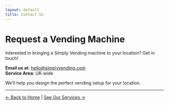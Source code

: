 ```yaml
---
layout: default
title: Contact Us
---
```


# Request a Vending Machine

Interested in bringing a Simply Vending machine to your location? Get in touch!

**Email us at**: [hello@simplyvending.com](mailto:contact@simply-vending.com)  
**Service Area**: UK-wide  

We’ll help you design the perfect vending setup for your location.

---

[← Back to Home](index.md) | [See Our Services →](services.md)
